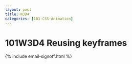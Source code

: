 ```yaml
---
layout: post
title: W3D4
categories: [101-CSS-Animation]
---
```



# 101W3D4 Reusing keyframes

{% include email-signoff.html %}
